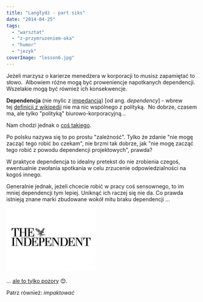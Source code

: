 ```yaml
---
title: "Langłydż - part siks"
date: "2014-04-25"
tags:
  - "warsztat"
  - "z-przymruzeniem-oka"
  - "humor"
  - "jezyk"
coverImage: "lesson6.jpg"
---
```


Jeżeli marzysz o karierze menedżera w korporacji to musisz zapamiętać to słowo.
 Albowiem różne mogą być proweniencje napotkanych dependencji. Wszelakie mogą
być również ich konsekwencje.

**Dependencja** (nie mylic z
[impedancją](http://pl.wikipedia.org/wiki/Impedancja)) \[od ang.
_dependency_\] - wbrew
tej [definicji z wikipedii](http://pl.wikipedia.org/wiki/Dependencja) nie ma nic
wspólnego z polityką.  No dobrze, czasem ma, ale tylko "polityką"
biurowo-korporacyjną...

Nam chodzi jednak o
[coś takiego](<http://en.wikipedia.org/wiki/Dependency_(project_management)>).

Po polsku nazywa się to po prostu "zależność". Tylko że zdanie "nie mogę zacząć
tego robić bo czekam", nie brzmi tak dobrze, jak "nie mogę zacząć tego robić z
powodu dependencji projektowych", prawda?

W praktyce dependencja to idealny pretekst do nie zrobienia czegoś, ewentualnie
zwołania spotkania w celu zrzucenie odpowiedzialności na kogoś innego.

Generalnie jednak, jeżeli chcecie robić w pracy coś sensownego, to im mniej
dependencji tym lepiej. Uniknąć ich raczej się nie da. Co prawda istnieją znane
marki zbudowane wokół mitu braku dependencji ...

[![TheIndependent](images/TheIndependent.jpg)](http://www.independent.co.uk/)

... [ale to tylko pozory](http://pl.wikipedia.org/wiki/The_Independent) 😊.

Patrz również: _impaktować_
